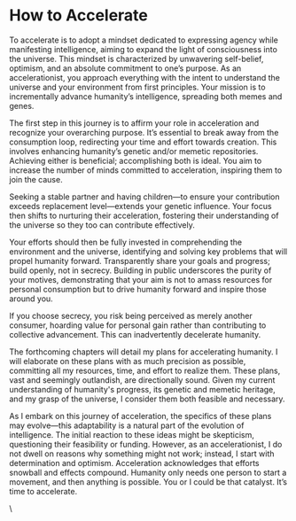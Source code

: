 # How to Accelerate

To accelerate is to adopt a mindset dedicated to expressing agency while manifesting intelligence, aiming to expand the light of consciousness into the universe. This mindset is characterized by unwavering self-belief, optimism, and an absolute commitment to one’s purpose. As an accelerationist, you approach everything with the intent to understand the universe and your environment from first principles. Your mission is to incrementally advance humanity’s intelligence, spreading both memes and genes.

The first step in this journey is to affirm your role in acceleration and recognize your overarching purpose. It’s essential to break away from the consumption loop, redirecting your time and effort towards creation. This involves enhancing humanity’s genetic and/or memetic repositories. Achieving either is beneficial; accomplishing both is ideal. You aim to increase the number of minds committed to acceleration, inspiring them to join the cause.

Seeking a stable partner and having children—to ensure your contribution exceeds replacement level—extends your genetic influence. Your focus then shifts to nurturing their acceleration, fostering their understanding of the universe so they too can contribute effectively.

Your efforts should then be fully invested in comprehending the environment and the universe, identifying and solving key problems that will propel humanity forward. Transparently share your goals and progress; build openly, not in secrecy. Building in public underscores the purity of your motives, demonstrating that your aim is not to amass resources for personal consumption but to drive humanity forward and inspire those around you.

If you choose secrecy, you risk being perceived as merely another consumer, hoarding value for personal gain rather than contributing to collective advancement. This can inadvertently decelerate humanity.

The forthcoming chapters will detail my plans for accelerating humanity. I will elaborate on these plans with as much precision as possible, committing all my resources, time, and effort to realize them. These plans, vast and seemingly outlandish, are directionally sound. Given my current understanding of humanity's progress, its genetic and memetic heritage, and my grasp of the universe, I consider them both feasible and necessary.

As I embark on this journey of acceleration, the specifics of these plans may evolve—this adaptability is a natural part of the evolution of intelligence. The initial reaction to these ideas might be skepticism, questioning their feasibility or funding. However, as an accelerationist, I do not dwell on reasons why something might not work; instead, I start with determination and optimism. Acceleration acknowledges that efforts snowball and effects compound. Humanity only needs one person to start a movement, and then anything is possible. You or I could be that catalyst. It’s time to accelerate.



\
